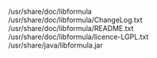 /usr/share/doc/libformula  
/usr/share/doc/libformula/ChangeLog.txt  
/usr/share/doc/libformula/README.txt  
/usr/share/doc/libformula/licence-LGPL.txt  
/usr/share/java/libformula.jar  
